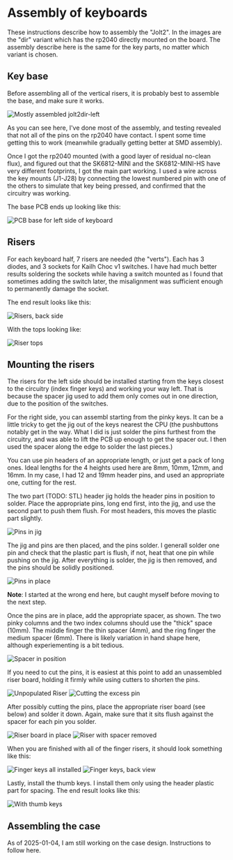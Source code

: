 # Assembly of keyboards

These instructions describe how to assembly the "Jolt2".  In the images are the "dir" variant which
has the rp2040 directly mounted on the board.  The assembly describe here is the same for the key
parts, no matter which variant is chosen.

## Key base

Before assembling all of the vertical risers, it is probably best to assemble the base, and make
sure it works.

![Mostly assembled jolt2dir-left](img/IMG_0320.jpeg)

As you can see here, I've done most of the assembly, and testing revealed that not all of the pins
on the rp2040 have contact. I spent some time getting this to work (meanwhile gradually getting
better at SMD assembly).

Once I got the rp2040 mounted (with a good layer of residual no-clean flux), and figured out that
the SK6812-MINI and the SK6812-MINI-HS have very different footprints, I got the main part working.
I used a wire across the key mounts (J1-J28) by connecting the lowest numbered pin with one of the
others to simulate that key being pressed, and confirmed that the circuitry was working.

The base PCB ends up looking like this:

![PCB base for left side of keyboard](img/IMG_0324.jpeg)

## Risers

For each keyboard half, 7 risers are needed (the "verts").  Each has 3 diodes, and 3 sockets for
Kailh Choc v1 switches. I have had much better results soldering the sockets while having a switch
mounted as I found that sometimes adding the switch later, the misalignment was sufficient enough to
permanently damage the socket.

The end result looks like this:

![Risers, back side](img/IMG_0321.jpeg)

With the tops looking like:

![Riser tops](img/IMG_0322.jpeg)

## Mounting the risers

The risers for the left side should be installed starting from the keys closest to the circuitry
(index finger keys) and working your way left. That is because the spacer jig used to add them only
comes out in one direction, due to the position of the switches.

For the right side, you can assembl starting from the pinky keys. It can be a little tricky to get
the jig out of the keys nearest the CPU (the pushbuttons notably get in the way.  What I did is just
solder the pins furthest from the circuitry, and was able to lift the PCB up enough to get the
spacer out. I then used the spacer along the edge to solder the last pieces.)

You can use pin headers of an appropriate length, or just get a pack of long ones.  Ideal lengths
for the 4 heights used here are 8mm, 10mm, 12mm, and 16mm.  In my case, I had 12 and 19mm header
pins, and used an appropriate one, cutting for the rest.

The two part (TODO: STL) header jig holds the header pins in position to solder.  Place the
appropriate pins, long end first, into the jig, and use the second part to push them flush. For most
headers, this moves the plastic part slightly.

![Pins in jig](img/IMG_0326.jpeg)

The jig and pins are then placed, and the pins solder. I generall solder one pin and check that the
plastic part is flush, if not, heat that one pin while pushing on the jig.  After everything is
solder, the jig is then removed, and the pins should be solidly positioned.

![Pins in place](img/IMG_0328.jpeg)

**Note**: I started at the wrong end here, but caught myself before moving to the next step.

Once the pins are in place, add the appropriate spacer, as shown.  The two pinky columns and the two
index columns should use the "thick" space (10mm). The middle finger the thin spacer (4mm), and the
ring finger the medium spacer (6mm).  There is likely variation in hand shape here, although
experiementing is a bit tedious.

![Spacer in position](img/IMG_0334.jpeg)

If you need to cut the pins, it is easiest at this point to add an unassembled riser board, holding
it firmly while using cutters to shorten the pins.

![Unpopulated Riser](img/IMG_0335.jpeg)
![Cutting the excess pin](img/IMG_0336.jpeg)

After possibly cutting the pins, place the appropriate riser board (see below) and solder it down.
Again, make sure that it sits flush against the spacer for each pin you solder.

![Riser board in place](img/IMG_0337.jpeg)
![Riser with spacer removed](img/IMG_0338.jpeg)

When you are finished with all of the finger risers, it should look something like this:

![Finger keys all installed](img/IMG_0339.jpeg)
![Finger keys, back view](img/IMG_0341.jpeg)

Lastly, install the thumb keys.  I install them only using the header plastic part for spacing.  The
end result looks like this:

![With thumb keys](img/IMG_0342.jpeg)

## Assembling the case

As of 2025-01-04, I am still working on the case design.  Instructions to follow here.
